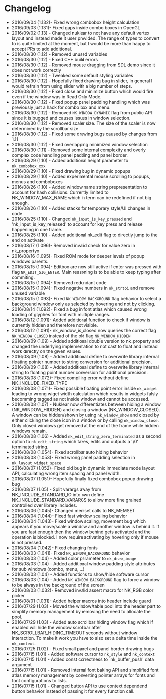 # Changelog

- 2016/09/04 (1.132)- Fixed wrong combobox height calculation
- 2016/09/03 (1.131)- Fixed gaps inside combo boxes in OpenGL
- 2016/09/02 (1.13) - Changed nuklear to not have any default vertex layout and
                        instead made it user provided. The range of types to convert
                        to is quite limited at the moment, but I would be more than
                        happy to accept PRs to add additional.
- 2016/08/30 (1.12) - Removed unused variables
- 2016/08/30 (1.12) - Fixed C++ build errors
- 2016/08/30 (1.12) - Removed mouse dragging from SDL demo since it does not work correctly
- 2016/08/30 (1.12) - Tweaked some default styling variables
- 2016/08/30 (1.12) - Hopefully fixed drawing bug in slider, in general I would
                        refrain from using slider with a big number of steps.
- 2016/08/30 (1.12) - Fixed close and minimize button which would fire even if the
                        window was in Read Only Mode.
- 2016/08/30 (1.12) - Fixed popup panel padding handling which was previously just
                        a hack for combo box and menu.
- 2016/08/30 (1.12) - Removed `NK_WINDOW_DYNAMIC` flag from public API since
                        it is bugged and causes issues in window selection.
- 2016/08/30 (1.12) - Removed scaler size. The size of the scaler is now
                        determined by the scrollbar size
- 2016/08/30 (1.12) - Fixed some drawing bugs caused by changes from 1.11
- 2016/08/30 (1.12) - Fixed overlapping minimized window selection
- 2016/08/30 (1.11) - Removed some internal complexity and overly complex code
                        handling panel padding and panel border.
- 2016/08/29 (1.10) - Added additional height parameter to `nk_combobox_xxx`
- 2016/08/29 (1.10) - Fixed drawing bug in dynamic popups
- 2016/08/29 (1.10) - Added experimental mouse scrolling to popups, menus and comboboxes
- 2016/08/26 (1.10) - Added window name string prepresentation to account for
                        hash collisions. Currently limited to NK_WINDOW_MAX_NAME
                        which in term can be redefined if not big enough.
- 2016/08/26 (1.10) - Added stacks for temporary style/UI changes in code
- 2016/08/25 (1.10) - Changed `nk_input_is_key_pressed` and 'nk_input_is_key_released'
                        to account for key press and release happening in one frame.
- 2016/08/25 (1.10) - Added additional nk_edit flag to directly jump to the end on activate
- 2016/08/17 (1.096)- Removed invalid check for value zero in nk_propertyx
- 2016/08/16 (1.095)- Fixed ROM mode for deeper levels of popup windows parents.
- 2016/08/15 (1.094)- Editbox are now still active if enter was pressed with flag
                        `NK_EDIT_SIG_ENTER`. Main reasoning is to be able to keep
                        typing after commiting.
- 2016/08/15 (1.094)- Removed redundant code
- 2016/08/15 (1.094)- Fixed negative numbers in `nk_strtoi` and remove unused variable
- 2016/08/15 (1.093)- Fixed `NK_WINDOW_BACKGROUND` flag behavior to select a background
                        window only as selected by hovering and not by clicking.
- 2016/08/14 (1.092)- Fixed a bug in font atlas which caused wrong loading
                        of glyphes for font with multiple ranges.
- 2016/08/12 (1.091)- Added additional function to check if window is currently
                        hidden and therefore not visible.
- 2016/08/12 (1.091)- nk_window_is_closed now queries the correct flag `NK_WINDOW_CLOSED`
                        instead of the old flag `NK_WINDOW_HIDDEN`
- 2016/08/09 (1.09) - Added additional double version to nk_property and changed
                        the underlying implementation to not cast to float and instead
                        work directly on the given values.
- 2016/08/09 (1.08) - Added additional define to overwrite library internal
                        floating pointer number to string conversion for additional
                        precision.
- 2016/08/09 (1.08) - Added additional define to overwrite library internal
                        string to floating point number conversion for additional
                        precision.
- 2016/08/08 (1.072)- Fixed compiling error without define NK_INCLUDE_FIXED_TYPE
- 2016/08/08 (1.071)- Fixed possible floating point error inside `nk_widget` leading
                        to wrong wiget width calculation which results in widgets falsly
                        becomming tagged as not inside window and cannot be accessed.
- 2016/08/08 (1.07) - Nuklear now differentiates between hiding a window (NK_WINDOW_HIDDEN) and
                        closing a window (NK_WINDOW_CLOSED). A window can be hidden/shown
                        by using `nk_window_show` and closed by either clicking the close
                        icon in a window or by calling `nk_window_close`. Only closed
                        windows get removed at the end of the frame while hidden windows
                        remain.
- 2016/08/08 (1.06) - Added `nk_edit_string_zero_terminated` as a second option to
                        `nk_edit_string` which takes, edits and outputs a '\0' terminated string.
- 2016/08/08 (1.054)- Fixed scrollbar auto hiding behavior
- 2016/08/08 (1.053)- Fixed wrong panel padding selection in `nk_layout_widget_space`
- 2016/08/07 (1.052)- Fixed old bug in dynamic immediate mode layout API, calculating
                        wrong item spacing and panel width.
- 2016/08/07 (1.051)- Hopefully finally fixed combobox popup drawing bug
- 2016/08/07 (1.05) - Split varargs away from NK_INCLUDE_STANDARD_IO into own
                        define NK_INCLUDE_STANDARD_VARARGS to allow more fine
                        grained controlled over library includes.
- 2016/08/06 (1.045)- Changed memset calls to NK_MEMSET
- 2016/08/04 (1.044)- Fixed fast window scaling behavior
- 2016/08/04 (1.043)- Fixed window scaling, movement bug which appears if you
                        move/scale a window and another window is behind it.
                        If you are fast enough then the window behind gets activated
                        and the operation is blocked. I now require activating
                        by hovering only if mouse is not pressed.
- 2016/08/04 (1.042)- Fixed changing fonts
- 2016/08/03 (1.041)- Fixed `NK_WINDOW_BACKGROUND` behavior
- 2016/08/03 (1.04) - Added color parameter to `nk_draw_image`
- 2016/08/03 (1.04) - Added additional window padding style attributes for
                        sub windows (combo, menu, ...)
- 2016/08/03 (1.04) - Added functions to show/hide software cursor
- 2016/08/03 (1.04) - Added `NK_WINDOW_BACKGROUND` flag to force a window
                        to be always in the background of the screen
- 2016/08/03 (1.032)- Removed invalid assert macro for NK_RGB color picker
- 2016/08/01 (1.031)- Added helper macros into header include guard
- 2016/07/29 (1.03) - Moved the window/table pool into the header part to
                        simplify memory management by removing the need to
                        allocate the pool.
- 2016/07/29 (1.03) - Added auto scrollbar hiding window flag which if enabled
                        will hide the window scrollbar after NK_SCROLLBAR_HIDING_TIMEOUT
                        seconds without window interaction. To make it work
                        you have to also set a delta time inside the `nk_context`.
- 2016/07/25 (1.02) - Fixed small panel and panel border drawing bugs
- 2016/07/15 (1.01) - Added software cursor to `nk_style` and `nk_context`
- 2016/07/15 (1.01) - Added const correctness to `nk_buffer_push' data argument
- 2016/07/15 (1.01) - Removed internal font baking API and simplified
                        font atlas memory management by converting pointer
                        arrays for fonts and font configurations to lists.
- 2016/07/15 (1.01) - Changed button API to use context dependend button
                        behavior instead of passing it for every function call.

